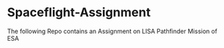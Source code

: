 Spaceflight-Assignment
====================================================
The following Repo contains an Assignment on LISA Pathfinder Mission of ESA
